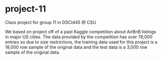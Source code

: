 # project-11
Class project for group 11 in DSCI445 @ CSU

We based on project off of a past Kaggle competition about AirBnB listings in major US cities.  The data provided by the competition has over 78,000 entries so due to size restrictions, the training data used for this project is a 18,000 row sample of the original data and the test data is a 3,000 row sample of the original data.  